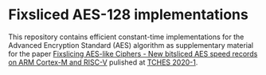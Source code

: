 # Fixsliced AES-128 implementations

This repository contains efficient constant-time implementations for the Advanced Encryption Standard (AES) algorithm as supplementary material for the paper [Fixslicing AES-like Ciphers - New bitsliced AES speed records on ARM Cortex-M and RISC-V](https://eprint.iacr.org/2020/412.pdf) pulished at [TCHES 2020-1](https://tches.iacr.org/index.php/TCHES/issue/archive).
